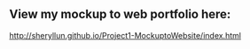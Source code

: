 View my mockup to web portfolio here:
---------------------------------------

http://sheryllun.github.io/Project1-MockuptoWebsite/index.html